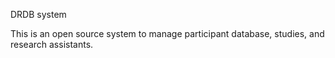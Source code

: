 DRDB system

This is an open source system to manage participant database, studies, and research assistants.